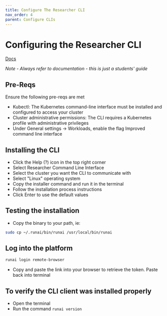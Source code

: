 ```yaml
---
title: Configure The Researcher CLI
nav_order: 4
parent: Configure CLIs
---
```


# Configuring the Researcher CLI

<span class="fs-3">
  <a href="https://docs.run.ai/latest/Researcher/cli-reference/new-cli/overview/" class="btn" target="_blank" rel="noopener">Docs</a>
</span>

*Note - Always refer to documentation - this is just a students' guide*

## Pre-Reqs

Ensure the following pre-reqs are met

- Kubectl: The Kubernetes command-line interface must be installed and configured to access your cluster
- Cluster administrative permissions: The CLI requires a Kubernetes profile with administrative privileges
- Under General settings → Workloads, enable the flag Improved command line interface

## Installing the CLI

- Click the Help (?) icon in the top right corner
- Select Researcher Command Line Interface
- Select the cluster you want the CLI to communicate with
- Select "Linux" operating system
- Copy the installer command and run it in the terminal
- Follow the installation process instructions
- Click Enter to use the default values

## Testing the installation

- Copy the binary to your path, ie:

```bash
sudo cp ~/.runai/bin/runai /usr/local/bin/runai
```

## Log into the platform

```bash
runai login remote-browser
```

- Copy and paste the link into your browser to retrieve the token. Paste back into terminal

## To verify the CLI client was installed properly

- Open the terminal
- Run the command `runai version`
